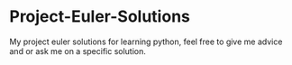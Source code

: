 # Project-Euler-Solutions
My project euler solutions for learning python, feel free to give me advice and or ask me on a specific solution.
